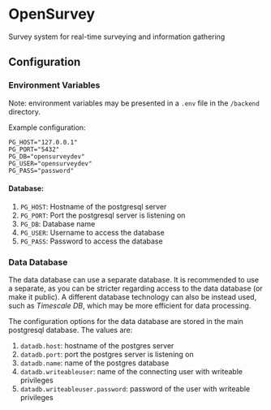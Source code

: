 # OpenSurvey
Survey system for real-time surveying and information gathering

## Configuration

### Environment Variables

Note: environment variables may be presented in a `.env` file in the `/backend` directory.

Example configuration:

```
PG_HOST="127.0.0.1"
PG_PORT="5432"
PG_DB="opensurveydev"
PG_USER="opensurveydev"
PG_PASS="password"
```

#### Database:

1. `PG_HOST`: Hostname of the postgresql server
2. `PG_PORT`: Port the postgresql server is listening on
3. `PG_DB`: Database name
4. `PG_USER`: Username to access the database
5. `PG_PASS`: Password to access the database

### Data Database

The data database can use a separate database. It is recommended to use a separate, as you can be stricter regarding access to the data database (or make it public). A different database technology can also be instead used, such as _Timescale DB_, which may be more efficient for data processing.

The configuration options for the data database are stored in the main postgresql database. The values are:

1. `datadb.host`: hostname of the postgres server
2. `datadb.port`: port the postgres server is listening on
3. `datadb.name`: name of the postgres database
4. `datadb.writeableuser`: name of the connecting user with writeable privileges
5. `datadb.writeableuser.password`: password of the user with writeable privileges
